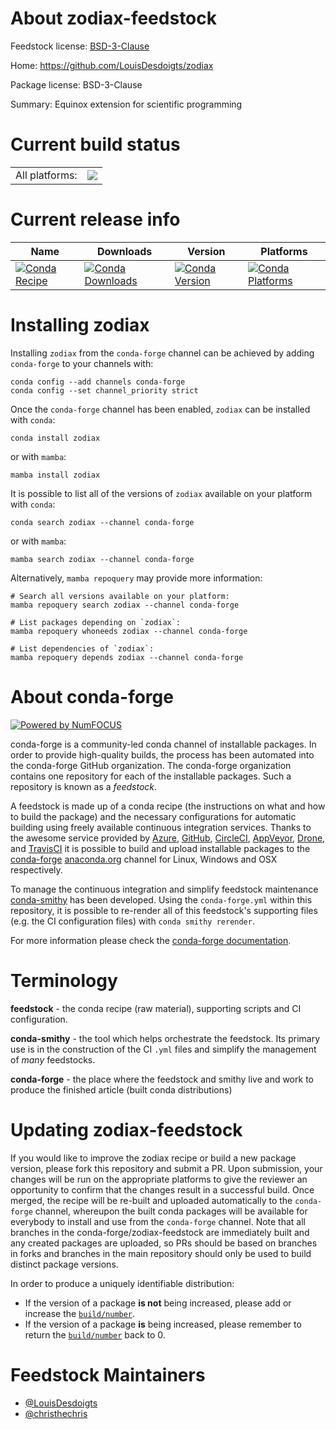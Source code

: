 About zodiax-feedstock
======================

Feedstock license: [BSD-3-Clause](https://github.com/conda-forge/zodiax-feedstock/blob/main/LICENSE.txt)

Home: https://github.com/LouisDesdoigts/zodiax

Package license: BSD-3-Clause

Summary: Equinox extension for scientific programming

Current build status
====================


<table><tr><td>All platforms:</td>
    <td>
      <a href="https://dev.azure.com/conda-forge/feedstock-builds/_build/latest?definitionId=22189&branchName=main">
        <img src="https://dev.azure.com/conda-forge/feedstock-builds/_apis/build/status/zodiax-feedstock?branchName=main">
      </a>
    </td>
  </tr>
</table>

Current release info
====================

| Name | Downloads | Version | Platforms |
| --- | --- | --- | --- |
| [![Conda Recipe](https://img.shields.io/badge/recipe-zodiax-green.svg)](https://anaconda.org/conda-forge/zodiax) | [![Conda Downloads](https://img.shields.io/conda/dn/conda-forge/zodiax.svg)](https://anaconda.org/conda-forge/zodiax) | [![Conda Version](https://img.shields.io/conda/vn/conda-forge/zodiax.svg)](https://anaconda.org/conda-forge/zodiax) | [![Conda Platforms](https://img.shields.io/conda/pn/conda-forge/zodiax.svg)](https://anaconda.org/conda-forge/zodiax) |

Installing zodiax
=================

Installing `zodiax` from the `conda-forge` channel can be achieved by adding `conda-forge` to your channels with:

```
conda config --add channels conda-forge
conda config --set channel_priority strict
```

Once the `conda-forge` channel has been enabled, `zodiax` can be installed with `conda`:

```
conda install zodiax
```

or with `mamba`:

```
mamba install zodiax
```

It is possible to list all of the versions of `zodiax` available on your platform with `conda`:

```
conda search zodiax --channel conda-forge
```

or with `mamba`:

```
mamba search zodiax --channel conda-forge
```

Alternatively, `mamba repoquery` may provide more information:

```
# Search all versions available on your platform:
mamba repoquery search zodiax --channel conda-forge

# List packages depending on `zodiax`:
mamba repoquery whoneeds zodiax --channel conda-forge

# List dependencies of `zodiax`:
mamba repoquery depends zodiax --channel conda-forge
```


About conda-forge
=================

[![Powered by
NumFOCUS](https://img.shields.io/badge/powered%20by-NumFOCUS-orange.svg?style=flat&colorA=E1523D&colorB=007D8A)](https://numfocus.org)

conda-forge is a community-led conda channel of installable packages.
In order to provide high-quality builds, the process has been automated into the
conda-forge GitHub organization. The conda-forge organization contains one repository
for each of the installable packages. Such a repository is known as a *feedstock*.

A feedstock is made up of a conda recipe (the instructions on what and how to build
the package) and the necessary configurations for automatic building using freely
available continuous integration services. Thanks to the awesome service provided by
[Azure](https://azure.microsoft.com/en-us/services/devops/), [GitHub](https://github.com/),
[CircleCI](https://circleci.com/), [AppVeyor](https://www.appveyor.com/),
[Drone](https://cloud.drone.io/welcome), and [TravisCI](https://travis-ci.com/)
it is possible to build and upload installable packages to the
[conda-forge](https://anaconda.org/conda-forge) [anaconda.org](https://anaconda.org/)
channel for Linux, Windows and OSX respectively.

To manage the continuous integration and simplify feedstock maintenance
[conda-smithy](https://github.com/conda-forge/conda-smithy) has been developed.
Using the ``conda-forge.yml`` within this repository, it is possible to re-render all of
this feedstock's supporting files (e.g. the CI configuration files) with ``conda smithy rerender``.

For more information please check the [conda-forge documentation](https://conda-forge.org/docs/).

Terminology
===========

**feedstock** - the conda recipe (raw material), supporting scripts and CI configuration.

**conda-smithy** - the tool which helps orchestrate the feedstock.
                   Its primary use is in the construction of the CI ``.yml`` files
                   and simplify the management of *many* feedstocks.

**conda-forge** - the place where the feedstock and smithy live and work to
                  produce the finished article (built conda distributions)


Updating zodiax-feedstock
=========================

If you would like to improve the zodiax recipe or build a new
package version, please fork this repository and submit a PR. Upon submission,
your changes will be run on the appropriate platforms to give the reviewer an
opportunity to confirm that the changes result in a successful build. Once
merged, the recipe will be re-built and uploaded automatically to the
`conda-forge` channel, whereupon the built conda packages will be available for
everybody to install and use from the `conda-forge` channel.
Note that all branches in the conda-forge/zodiax-feedstock are
immediately built and any created packages are uploaded, so PRs should be based
on branches in forks and branches in the main repository should only be used to
build distinct package versions.

In order to produce a uniquely identifiable distribution:
 * If the version of a package **is not** being increased, please add or increase
   the [``build/number``](https://docs.conda.io/projects/conda-build/en/latest/resources/define-metadata.html#build-number-and-string).
 * If the version of a package **is** being increased, please remember to return
   the [``build/number``](https://docs.conda.io/projects/conda-build/en/latest/resources/define-metadata.html#build-number-and-string)
   back to 0.

Feedstock Maintainers
=====================

* [@LouisDesdoigts](https://github.com/LouisDesdoigts/)
* [@christhechris](https://github.com/christhechris/)

